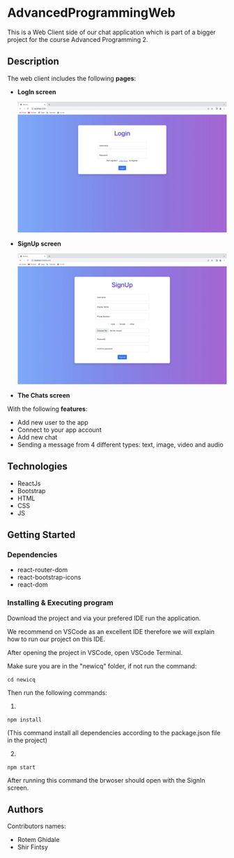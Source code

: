 # AdvancedProgrammingWeb
This is a Web Client side of our chat application which is part of a bigger project for the course Advanced Programming 2.

## Description
The web client includes the following **pages**:
- **LogIn screen**

    <img alt="LogIn Screen" src="assets/images/logIn_screen.png" height="300" />

- **SignUp screen**

     <img alt="SignUp Screen" src="assets/images/signUp_screen.png"  height="300" />

- **The Chats screen**


With the following **features**:
- Add new user to the app
- Connect to your app account
- Add new chat
- Sending a message from 4 different types: text, image, video and audio

## Technologies
- ReactJs
- Bootstrap
- HTML
- CSS
- JS

## Getting Started

### Dependencies
- react-router-dom 
- react-bootstrap-icons
- react-dom

### Installing & Executing program
Download the project and via your prefered IDE run the application.

We recommend on VSCode as an excellent IDE therefore we will explain how to run our project on this IDE.

After opening the project in VSCode, open VSCode Terminal. 

Make sure you are in the "newicq" folder, if not run the command:
```
cd newicq
```
Then run the following commands:

1)
```
npm install
```
(This command install all dependencies according to the package.json file in the project)

2)
```
npm start
```

After running this command the brwoser should open with the SignIn screen.

## Authors

Contributors names:

- Rotem Ghidale 
- Shir Fintsy
